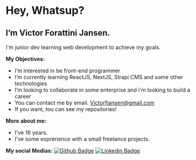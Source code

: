 # Hey, Whatsup?

## I’m Victor Forattini Jansen. 
I'm junior dev learning web development to achieve my goals.


<b> My Objectives: </b>

 
- I’m interested in be front-end programmer
- I’m currently learning ReactJS, NextJS, Strapi CMS and some other technologies
- I’m looking to collaborate in some enterprise and i'm looking to build a career 
- You can contact me by email. Victorfjansen@gmail.com
- If you want, tou can see my repositories!

<b> More about me: </b>

- I've 16 years.
- I've some exprerience with a small freelance projects.

<b> My social Medias: </b>
[![Github Badge](https://img.shields.io/badge/-Github-000?style=flat-square&logo=Github&logoColor=white&link=https://github.com/fagnerpsantos)](https://github.com/victorfjansen)
[![Linkedin Badge](https://img.shields.io/badge/-LinkedIn-blue?style=flat-square&logo=Linkedin&logoColor=white&link=https://www.linkedin.com/in/fagnerpsantos/)](https://www.linkedin.com/in/victorfjansen/)


